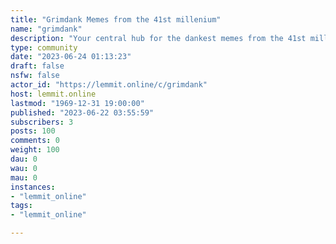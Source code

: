 ```yaml
---
title: "Grimdank Memes from the 41st millenium" 
name: "grimdank"
description: "Your central hub for the dankest memes from the 41st millennium and the Mortal Realms."
type: community
date: "2023-06-24 01:13:23"
draft: false
nsfw: false
actor_id: "https://lemmit.online/c/grimdank"
host: lemmit.online
lastmod: "1969-12-31 19:00:00"
published: "2023-06-22 03:55:59"
subscribers: 3
posts: 100
comments: 0
weight: 100
dau: 0
wau: 0
mau: 0
instances:
- "lemmit_online"
tags: 
- "lemmit_online"

---
```

